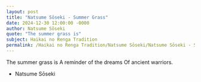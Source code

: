 ```yaml
---
layout: post
title: "Natsume Sōseki - Summer Grass"
date: 2024-12-30 12:00:00 -0000
author: Natsume Sōseki
quote: "The summer grass is"
subject: Haikai no Renga Tradition
permalink: /Haikai no Renga Tradition/Natsume Sōseki/Natsume Sōseki - Summer Grass
---
```


The summer grass is
A reminder of the dreams
Of ancient warriors.

- Natsume Sōseki
